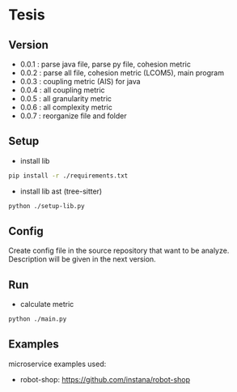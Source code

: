 # Tesis

## Version

- 0.0.1 : parse java file, parse py file, cohesion metric
- 0.0.2 : parse all file, cohesion metric (LCOM5), main program
- 0.0.3 : coupling metric (AIS) for java
- 0.0.4 : all coupling metric
- 0.0.5 : all granularity metric
- 0.0.6 : all complexity metric
- 0.0.7 : reorganize file and folder

## Setup

- install lib

```bash
pip install -r ./requirements.txt
```

- install lib ast (tree-sitter)

```bash
python ./setup-lib.py
```
## Config
Create config file in the source repository that want to be analyze. Description will be given in the next version.

## Run

- calculate metric

```bash
python ./main.py
```

## Examples

microservice examples used:

- robot-shop: https://github.com/instana/robot-shop
